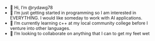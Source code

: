 - 👋 Hi, I’m @rydawg78
- 👀 I’m just getting started in programming so I am interested in EVERYTHING.  I would like someday to work with AI applications.
- 🌱 I’m currently learning c++ at my local community college before I venture into other languages.
- 💞️ I’m looking to collaborate on anything that I can to get my feet wet

<!---
rydawg78/rydawg78 is a ✨ special ✨ repository because its `README.md` (this file) appears on your GitHub profile.
You can click the Preview link to take a look at your changes.
--->
